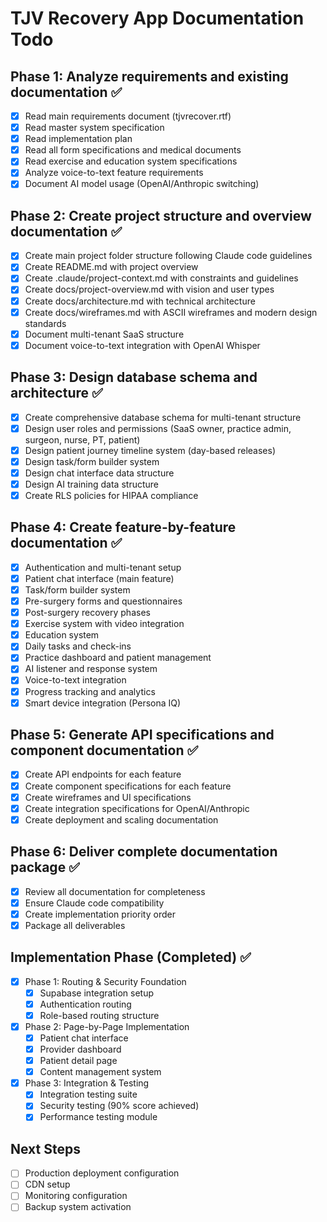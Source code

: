 # TJV Recovery App Documentation Todo

## Phase 1: Analyze requirements and existing documentation ✅
- [x] Read main requirements document (tjvrecover.rtf)
- [x] Read master system specification
- [x] Read implementation plan
- [x] Read all form specifications and medical documents
- [x] Read exercise and education system specifications
- [x] Analyze voice-to-text feature requirements
- [x] Document AI model usage (OpenAI/Anthropic switching)

## Phase 2: Create project structure and overview documentation ✅
- [x] Create main project folder structure following Claude code guidelines
- [x] Create README.md with project overview
- [x] Create .claude/project-context.md with constraints and guidelines
- [x] Create docs/project-overview.md with vision and user types
- [x] Create docs/architecture.md with technical architecture
- [x] Create docs/wireframes.md with ASCII wireframes and modern design standards
- [x] Document multi-tenant SaaS structure
- [x] Document voice-to-text integration with OpenAI Whisper

## Phase 3: Design database schema and architecture ✅
- [x] Create comprehensive database schema for multi-tenant structure
- [x] Design user roles and permissions (SaaS owner, practice admin, surgeon, nurse, PT, patient)
- [x] Design patient journey timeline system (day-based releases)
- [x] Design task/form builder system
- [x] Design chat interface data structure
- [x] Design AI training data structure
- [x] Create RLS policies for HIPAA compliance

## Phase 4: Create feature-by-feature documentation ✅
- [x] Authentication and multi-tenant setup
- [x] Patient chat interface (main feature)
- [x] Task/form builder system
- [x] Pre-surgery forms and questionnaires
- [x] Post-surgery recovery phases
- [x] Exercise system with video integration
- [x] Education system
- [x] Daily tasks and check-ins
- [x] Practice dashboard and patient management
- [x] AI listener and response system
- [x] Voice-to-text integration
- [x] Progress tracking and analytics
- [x] Smart device integration (Persona IQ)

## Phase 5: Generate API specifications and component documentation ✅
- [x] Create API endpoints for each feature
- [x] Create component specifications for each feature
- [x] Create wireframes and UI specifications
- [x] Create integration specifications for OpenAI/Anthropic
- [x] Create deployment and scaling documentation

## Phase 6: Deliver complete documentation package ✅
- [x] Review all documentation for completeness
- [x] Ensure Claude code compatibility
- [x] Create implementation priority order
- [x] Package all deliverables

## Implementation Phase (Completed) ✅
- [x] Phase 1: Routing & Security Foundation
  - [x] Supabase integration setup
  - [x] Authentication routing
  - [x] Role-based routing structure
- [x] Phase 2: Page-by-Page Implementation
  - [x] Patient chat interface
  - [x] Provider dashboard
  - [x] Patient detail page
  - [x] Content management system
- [x] Phase 3: Integration & Testing
  - [x] Integration testing suite
  - [x] Security testing (90% score achieved)
  - [x] Performance testing module

## Next Steps
- [ ] Production deployment configuration
- [ ] CDN setup
- [ ] Monitoring configuration
- [ ] Backup system activation
